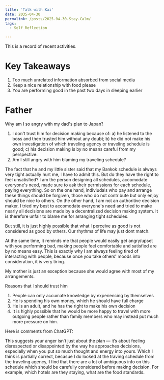 ```yaml
---
title: 'Talk with Kai'
date: 2035-04-30
permalink: /posts/2025-04-30-Stay-Calm/
tags:
  - Self Reflection

---
```


This is a record of recent activities. 


Key Takeaways
======

1. Too much unrelated information absorbed from social media
2. Keep a nice relationship with food please
3. You are performing good in the past two days in sleeping earlier

Father
======

Why am I so angry with my dad's plan to Japan?
1. I don't trust him for decision making because of: a) he listened to the boss and then trusted him without any doubt; b) he did not make his own investigation of which traveling agency or traveling schedule is good; c) his decision making is by no means careful from my perspective.
2. Am I still angry with him blaming my traveling schedule?

The fact that he and my little sister said that my Bankok schedule is always very tight actually hurt me, I have to admit this. But do they have the right to feel unsatisfied? I am the person designing all schedules, accomodate everyone's need, made sure to ask their permissions for each schedule, paying everything. So on the one hand, indiviudals who pay and arrange these things should be forgiven, those who do not contribute but only enjoy should be nice to others. On the other hand, I am not an authoritive decision maker, I tried my best to accomodate everyone's need and tried to make nearly all decisions are made by a decentralized decision making system. It is therefore unfair to blame me for arranging tight schedules. 

But still, it is just highly possible that what I perceive as good is not considered as good by others. Our rhythms of life may just dont match.

At the same time, it reminds me that people would easily get angry/upset with you performing bad, making people feel comfortable and satisfied are by no means easy. This is exactly why I am always feeling tired of interacting with people, because once you take others' moods into consideration, it is very tiring.

My mother is just an exception because she would agree with most of my arrangements. 

Reasons that I should trust him
1. People can only accumate knowledge by experiencing by themselves
2. He is spending his own money, which he should have full charge
3. He is an adult, and he has the right to make his own decision
4. It is highly possible that he would be more happy to travel with more outgoing people rather than family members who may instead put much more pressure on him.

Here is comments from ChatGPT:

This suggests your anger isn’t just about the plan — it’s about feeling disrespected or disappointed by the way he approaches decisions, especially when you put so much thought and energy into yours. Which I think is partially correct, becasue I do looked at the traving schedule from the traveling agency, I find that there are a lot of ambiguous info on this schedule which should be carefully considered before making decision. For example, which hotels are they staying, what are the food standards.

